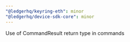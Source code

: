 ```yaml
---
"@ledgerhq/keyring-eth": minor
"@ledgerhq/device-sdk-core": minor
---
```


Use of CommandResult return type in commands
